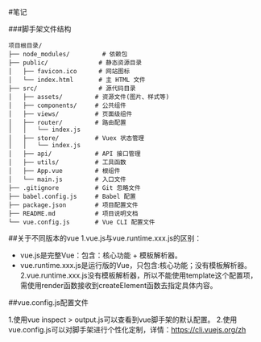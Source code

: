 #笔记

###脚手架文件结构
```
项目根目录/
├── node_modules/         # 依赖包
├── public/              # 静态资源目录
│   ├── favicon.ico      # 网站图标
│   └── index.html       # 主 HTML 文件
├── src/                 # 源代码目录
│   ├── assets/         # 资源文件(图片、样式等)
│   ├── components/     # 公共组件
│   ├── views/          # 页面级组件
│   ├── router/         # 路由配置
│   │   └── index.js
│   ├── store/          # Vuex 状态管理
│   │   └── index.js
│   ├── api/            # API 接口管理
│   ├── utils/          # 工具函数
│   ├── App.vue         # 根组件
│   └── main.js         # 入口文件
├── .gitignore          # Git 忽略文件
├── babel.config.js     # Babel 配置
├── package.json        # 项目配置文件
├── README.md           # 项目说明文档
└── vue.config.js       # Vue CLI 配置文件
```

##关于不同版本的vue
1.vue.js与vue.runtime.xxx.js的区别：
   - vue.js是完整Vue：包含：核心功能 + 模板解析器。
   - vue.runtime.xxx.js是运行版的Vue，只包含:核心功能；没有模板解析器。
2.vue.runtime.xxx.js没有模板解析器，所以不能使用template这个配置项，需使用render函数接收到createElement函数去指定具体内容。

##vue.config.js配置文件

1.使用vue inspect > output.js可以查看到vue脚手架的默认配置。
2.使用vue.config.js可以对脚手架进行个性化定制，详情：https://cli.vuejs.org/zh










